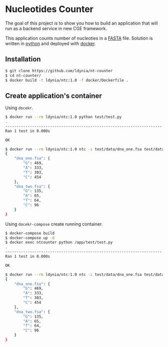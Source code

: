 # Nucleotides Counter
The goal of this project is to show you how to build an application that will run as a backend service in new CGE framework.

This application counts number of nucleoties in a [FASTA](http://www.cbs.dtu.dk/services/NetGene2/fasta.php) file. Solution is written in [python](https://www.python.org/) and deployed with [docker](https://docker.com/).


## Installation
```bash
$ git clone https://github.com/ldynia/nt-counter
$ cd nt-counter/
$ docker build -t ldynia/ntc:1.0 -f docker/Dockerfile .
```

## Create application's container
Using `docekr`.

```bash
$ docker run --rm ldynia/ntc:1.0 python test/test.py
.
----------------------------------------------------------------------
Ran 1 test in 0.000s

OK

$ docker run --rm ldynia/ntc:1.0 ntc -i test/data/dna_one.fsa test/data/dna_two.fsa
{
    "dna_one.fsa": {
        "G": 469,
        "A": 333,
        "T": 303,
        "C": 454
    },
    "dna_two.fsa": {
        "G": 135,
        "A": 65,
        "T": 64,
        "C": 96
    }
}
```

Using `docekr-compose` create running container.

```bash
$ docker-compose build
$ docker-compose up -d
$ docker exec ntcounter python /app/test/test.py
.
----------------------------------------------------------------------
Ran 1 test in 0.000s

OK

$ docker run --rm ldynia/ntc:1.0 ntc -i test/data/dna_one.fsa test/data/dna_two.fsa
{
    "dna_one.fsa": {
        "G": 469,
        "A": 333,
        "T": 303,
        "C": 454
    },
    "dna_two.fsa": {
        "G": 135,
        "A": 65,
        "T": 64,
        "C": 96
    }
}
```
